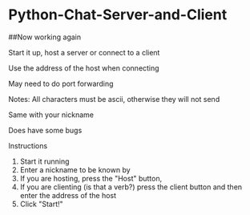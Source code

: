 # Python-Chat-Server-and-Client
##Now working again

Start it up, host a server or connect to a client

Use the address of the host when connecting

May need to do port forwarding


Notes:
All characters must be ascii, otherwise they will not send

Same with your nickname

Does have some bugs

Instructions  
1. Start it running  
2. Enter a nickname to be known by  
3. If you are hosting, press the "Host" button,   
4. If you are clienting (is that a verb?) press the client button and then enter the address of the host  
5. Click "Start!"  
